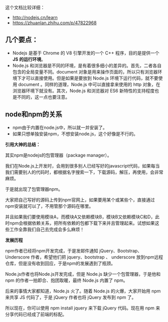 这个文档比较详细：
- http://nodejs.cn/learn
- https://zhuanlan.zhihu.com/p/47822968

## 几个要点：

- Nodejs 是基于 Chrome 的 V8 引擎开发的一个 C++ 程序，目的是提供一个 **JS 的运行环境**。
- Node.js 和浏览器是不同的环境，是有着很多细小的差异的。首先，二者各自包含的全局变量不同。document 对象是用来操作页面的，所以只有浏览器环境下才可以直接使用。但是如果是要放到 Node.js 环境下运行代码，就不要使用 document 。同样的道理，Node.js 中可以直接拿来使用的 http 对象，在浏览器环境下就没有。其次，Node.js 和浏览器对 ES6 新特性的支持程度也是不同的，这一点也要注意。

## node和npm的关系

- npm由于内置在node.js中，所以就一并安装了。
- 如果只想单独安装npm，不想安装node.js，这个好像是不行的。

**引用大神的总结：**

其实npm是nodejs的包管理器（package manager）。

我们在Node.js上开发时，会用到很多别人已经写好的javascript代码，如果每当我们需要别人的代码时，都根据名字搜索一下，下载源码，解压，再使用，会非常麻烦。

于是就出现了包管理器npm。

大家把自己写好的源码上传到npm官网上，如果要用某个或某些个，直接通过npm安装就可以了，不用管那个源码在哪里。

并且如果我们要使用模块A，而模块A又依赖模块B，模块B又依赖模块C和D，此时npm会根据依赖关系，把所有依赖的包都下载下来并且管理起来。试想如果这些工作全靠我们自己去完成会多么麻烦！

**发展历程**

npm作者已经将npm开发完成，于是发邮件通知 jQuery、Bootstrap、Underscore 作者，希望他们把 jquery、bootstrap 、 underscore 放到npm远程仓库，但是没有收到回应，于是npm的发展遇到了瓶颈。

Node.js作者也将Node.js开发完成，但是 Node.js 缺少一个包管理器，于是他和 npm 的作者一拍即合、抱团取暖，最终 Node.js 内置了 npm。

后来的事情大家都知道，Node.js 火了。随着 Node.js 的火爆，大家开始用 npm 来共享 JS 代码了，于是 jQuery 作者也将 jQuery 发布到 npm 了。

所以现在，你可以使用 npm install jquery 来下载 jQuery 代码。现在用 npm 来分享代码已经成了前端的标配。
